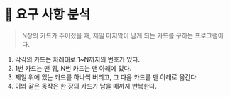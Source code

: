 # 🐧 요구 사항 분석

> N장의 카드가 주어졌을 때, 제일 마지막이 남게 되는 카드를 구하는 프로그램이다.

1. 각각의 카드는 차례대로 1~N까지의 번호가 있다.
2. 1번 카드는 맨 위, N번 카드는 맨 아래에 있다.
3. 제일 위에 있는 카드를 하나씩 버리고, 그 다음 카드를 맨 아래로 옮긴다.
4. 이와 같은 동작은 한 장의 카드가 남을 때까지 반복한다.